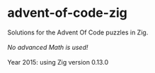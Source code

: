 # advent-of-code-zig
Solutions for the Advent Of Code puzzles in Zig.
<br><br>
*No advanced Math is used!*
<br><br>
Year 2015: using Zig version 0.13.0 
